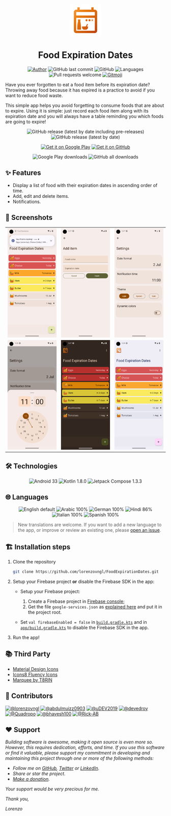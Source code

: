 <div align="center">

<img src="fed-icon.png" width="100px">

# Food Expiration Dates

[![Author](https://img.shields.io/badge/Author-lorenzovngl-white?style=flat-square)](https://github.com/lorenzovngl)
![GitHub last commit](https://img.shields.io/github/last-commit/lorenzovngl/FoodExpirationDates?label=Last%20commit&style=flat-square)
![GitHub](https://img.shields.io/github/license/lorenzovngl/FoodExpirationDates?style=flat-square&label=License)
![Languages](https://img.shields.io/badge/Languages-6-orange?style=flat-square)
![Pull requests welcome](https://img.shields.io/badge/Pull%20requests-Welcome-ff69b4?style=flat-square)
<a href="https://gitmoji.dev">
  <img
    src="https://img.shields.io/badge/gitmoji-%20😜%20😍-FFDD67.svg?style=flat-square"
    alt="Gitmoji"
  />
</a>

</div>

Have you ever forgotten to eat a food item before its expiration date? Throwing away food because it has expired is a practice to avoid if you want to reduce food waste.

This simple app helps you avoid forgetting to consume foods that are about to expire. Using it is simple: just record each food item along with its expiration date and you will always have a table reminding you which foods are going to expire!

<div align="center">

![GitHub release (latest by date including pre-releases)](https://img.shields.io/github/v/release/lorenzovngl/FoodExpirationDates?include_prereleases&label=Pre-release&style=flat-square)
![GitHub release (latest by date)](https://img.shields.io/github/v/release/lorenzovngl/FoodExpirationDates?style=flat-square&label=Release)

[<img alt="Get it on Google Play" src="https://play.google.com/intl/en_us/badges/images/generic/en_badge_web_generic.png" height="80"/>](https://play.google.com/store/apps/details?id=com.lorenzovainigli.foodexpirationdates)
[<img alt="Get it on GitHub" src="https://raw.githubusercontent.com/NeoApplications/Neo-Backup/main/badge_github.png" height="80"/>](https://github.com/lorenzovngl/FoodExpirationDates/releases)

![Google Play downloads](https://img.shields.io/endpoint?style=flat-square&url=https%3A%2F%2Fraw.githubusercontent.com%2Florenzovngl%2FFoodExpirationDates%2Fmain%2Fshields%2Fdownloads-google-play.json)
![GitHub all downloads](https://img.shields.io/github/downloads/lorenzovngl/FoodExpirationDates/total?style=flat-square&label=Downloads&logo=github)

</div>

## ✨ Features

- Display a list of food with their expiration dates in ascending order of time.
- Add, edit and delete items.
- Notifications.

## 📱 Screenshots

<div align="center">

| | | |
|-|-|-|
| <img width="200px" src="screenshots/en/screen_1.png"> | <img width="200px" src="screenshots/en/screen_2.png"> | <img width="200px" src="screenshots/en/screen_3.png"> | 
<img width="200px" src="screenshots/en/screen_4.png"> | <img width="200px" src="screenshots/en/screen_5.png"> | <img width="200px" src="screenshots/en/screen_8.png"> |

</div>

## 🛠️ Technologies

<div align="center">

![Android 33](https://img.shields.io/badge/Android%20SDK-33-3DDC84?style=for-the-badge&logo=android)
![Kotlin 1.8.0](https://img.shields.io/badge/Kotlin-1.8.21-A97BFF?&style=for-the-badge&logo=kotlin&logoColor=A97BFF)
![Jetpack Compose 1.3.3](https://img.shields.io/badge/Jetpack%20Compose-1.4.3-4285F4?style=for-the-badge&logo=Jetpack+Compose&logoColor=4285F4)

</div>

## 🌐 Languages

<div align="center">

![English default](https://img.shields.io/badge/English-default-blue?style=flat-square)
![Arabic 100%](https://img.shields.io/badge/Arabic-100%25-brightgreen?style=flat-square)
![German 100%](https://img.shields.io/badge/German-100%25-brightgreen?style=flat-square)
![Hindi 86%](https://img.shields.io/badge/Hindi-86%25-yellow?style=flat-square)
![Italian 100%](https://img.shields.io/badge/Italian-100%25-brightgreen?style=flat-square)
![Spanish 100%](https://img.shields.io/badge/Spanish-100%25-brightgreen?style=flat-square)
</div>

> New translations are welcome. If you want to add a new language to the app, or improve or review an existing one, please [open an issue](https://github.com/lorenzovngl/FoodExpirationDates/issues/new).

## 🏗️ Installation steps

1. Clone the repository

    ```bash
    git clone https://github.com/lorenzovngl/FoodExpirationDates.git
    ```

2. Setup your Firebase project **or** disable the Firebase SDK in the app:

   - Setup your Firebase project:

      1. Create a Firebase project in [Firebase console](https://console.firebase.google.com/);
      2. Get the file `google-services.json` as [explained here](https://support.google.com/firebase/answer/7015592#zippy=%2Cin-this-article:~:text=Get%20config%20file%20for%20your%20Android%20app) and put it in the project root.

   - Set `val firebaseEnabled = false` in [`build.gradle.kts`](https://github.com/lorenzovngl/FoodExpirationDates/blob/main/build.gradle.kts#L6) and in [`app/build.gradle.kts`](https://github.com/lorenzovngl/FoodExpirationDates/blob/main/app/build.gradle.kts#L8) to disable the Firebase SDK in the app.

3. Run the app!

## 📚 Third Party

- [Material Design Icons](https://pictogrammers.com/library/mdi/)
- [Icons8 Fluency Icons](https://icons8.it/icons/fluency)
- [Marquee by T8RIN](https://github.com/T8RIN/Marquee)

## 👥 Contributors

<a href="https://github.com/lorenzovngl"><img src="https://avatars.githubusercontent.com/u/13767301?v=4" alt="@lorenzovngl" height="32" width="32"></a>
<a href="https://github.com/abdulmuizz0903"><img src="https://avatars.githubusercontent.com/u/62702098?v=4" alt="@abdulmuizz0903" height="32" width="32"></a>
<a href="https://github.com/uDEV2019"><img src="https://avatars.githubusercontent.com/u/51911097?v=4" alt="@uDEV2019" height="32" width="32"></a>
<a href="https://github.com/devedroy"><img src="https://avatars.githubusercontent.com/u/44873540?v=4" alt="@devedroy" height="32" width="32"></a>
<a href="https://github.com/Quadropo"><img src="https://avatars.githubusercontent.com/u/130368846?v=4" alt="@Quadropo" height="32" width="32"></a>
<a href="https://github.com/bhavesh100"><img src="https://avatars.githubusercontent.com/u/90559083?v=4" alt="@bhavesh100" height="32" width="32"></a>
<a href="https://github.com/Rick-AB"><img src="https://avatars.githubusercontent.com/u/54624799?v=4" alt="@Rick-AB" height="32" width="32"></a>

## ❤️ Support

*Building software is awesome, making it open source is even more so. However, this requires dedication, efforts, and time. If you use this software or find it valuable, please support my commitment in developing and maintaining this project through one or more of the following methods:*

- *Follow me on [GitHub](https://github.com/lorenzovngl), [Twitter](https://twitter.com/lorenzovngl_dev) or [LinkedIn](https://www.linkedin.com/in/lorenzovainigli/).*
- *Share or star the project.*
- *[Make a donation](https://www.paypal.com/donate/?hosted_button_id=LX8P6X75XF65A).*

*Your support would be very precious for me.*

*Thank you,*

*Lorenzo*
